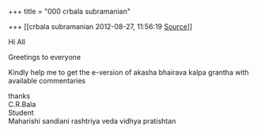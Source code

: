 +++
title = "000 crbala subramanian"

+++
[[crbala subramanian	2012-08-27, 11:56:19 [Source](https://groups.google.com/g/samskrita/c/KLkgmC8Qjus)]]



Hi All  
  
Greetings to everyone  
  
Kindly help me to get the e-version of akasha bhairava kalpa grantha with available commentaries  
  
thanks  
C.R.Bala  
Student  
Maharishi sandiani rashtriya veda vidhya pratishtan  
  

